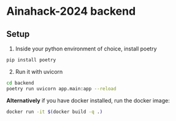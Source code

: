 # Ainahack-2024 backend

## Setup
1. Inside your python environment of choice, install poetry
```sh
pip install poetry
```
2. Run it with uvicorn
```sh
cd backend
poetry run uvicorn app.main:app --reload
```

**Alternatively** if you have docker installed, run the docker image:
```sh
docker run -it $(docker build -q .)
```

